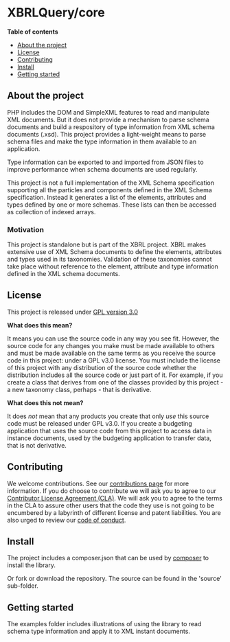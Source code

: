 # XBRLQuery/core

**Table of contents**
* [About the project](#about-the-project)
* [License](#license)
* [Contributing](#contributing)
* [Install](#istall)
* [Getting started](#getting-started)

## About the project

PHP includes the DOM and SimpleXML features to read and manipulate XML documents.  But it does not provide a mechanism to
parse schema documents and build a respository of type information from XML schema documents (.xsd).  This project provides 
a light-weight means to parse  schema files and make the type information in them available to an application.  

Type information can be exported to and imported from JSON files to improve performance when schema documents are used regularly.

This project is not a full implementation of the XML Schema specification supporting all the particles and components
defined in the XML Schema specification.  Instead it generates a list of the elements, attributes and types defined
by one or more schemas.  These lists can then be accessed as collection of indexed arrays.

### Motivation

This project is standalone but is part of the XBRL project.  XBRL makes extensive use of XML Schema documents to define 
the elements, attributes and types used in its taxonomies.  Validation of these taxonomies cannot take place without 
reference to the element, attribute and type information defined in the XML schema documents.

## License

This project is released under [GPL version 3.0](LICENCE)

**What does this mean?**

It means you can use the source code in any way you see fit.  However, the source code for any changes you make must be made available to others and must be made
available on the same terms as you receive the source code in this project: under a GPL v3.0 license.  You must include the license of this project with any
distribution of the source code whether the distribution includes all the source code or just part of it.  For example, if you create a class that derives 
from one of the classes provided by this project - a new taxonomy class, perhaps - that is derivative.

**What does this not mean?**

It does *not* mean that any products you create that only *use* this source code must be released under GPL v3.0.  If you create a budgeting application that uses
the source code from this project to access data in instance documents, used by the budgeting application to transfer data, that is not derivative. 

## Contributing

We welcome contributions.  See our [contributions page](https://gist.github.com/bseddon/cfe04753192087c82766bee583f519aa) for more information.  If you do choose
to contribute we will ask you to agree to our [Contributor License Agreement (CLA)](https://gist.github.com/bseddon/cfe04753192087c82766bee583f519aa).  We will 
ask you to agree to the terms in the CLA to assure other users that the code they use is not going to be encumbered by a labyrinth of different license and patent 
liabilities.  You are also urged to review our [code of conduct](CODE_OF_CONDUCT.md).

## Install

The project includes a composer.json that can be used by [composer](https://getcomposer.org/) to install the library.

Or fork or download the repository.  The source can be found in the 'source' sub-folder.

## Getting started

The examples folder includes illustrations of using the library to read schema type information and apply it to XML instant documents.

